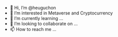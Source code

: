 - 👋 Hi, I’m @heuguchon
- 👀 I’m interested in Metaverse and Cryptocurrency
- 🌱 I’m currently learning ...
- 💞️ I’m looking to collaborate on ...
- 📫 How to reach me ...

<!---
heuguchon/heuguchon is a ✨ special ✨ repository because its `README.md` (this file) appears on your GitHub profile.
You can click the Preview link to take a look at your changes.
--->
